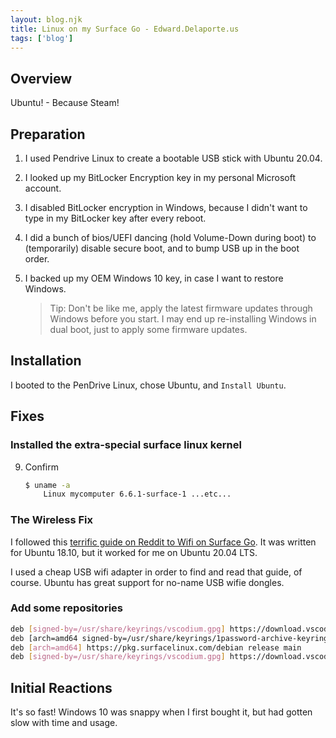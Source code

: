 ```yaml
---
layout: blog.njk
title: Linux on my Surface Go - Edward.Delaporte.us
tags: ['blog']
---
```


## Overview

Ubuntu! - Because Steam!

## Preparation

1. I used Pendrive Linux to create a bootable USB stick with Ubuntu 20.04.
2. I looked up my BitLocker Encryption key in my personal Microsoft account.
3. I disabled BitLocker encryption in Windows, because I didn't want to type in my BitLocker key after every reboot.
4. I did a bunch of bios/UEFI dancing (hold Volume-Down during boot) to (temporarily) disable secure boot, and to bump USB up in the boot order.
5. I backed up my OEM Windows 10 key, in case I want to restore Windows.

	> Tip: Don't be like me, apply the latest firmware updates through Windows before you start.
	> I may end up re-installing Windows in dual boot, just to apply some firmware updates.

## Installation

I booted to the PenDrive Linux, chose Ubuntu, and `Install Ubuntu`.

## Fixes

### Installed the extra-special surface linux kernel


9. Confirm

	```bash
	$ uname -a
        Linux mycomputer 6.6.1-surface-1 ...etc...
	```

### The Wireless Fix

I followed this [terrific guide on Reddit to Wifi on Surface Go][WifiGo]. It was written for Ubuntu 18.10, but it worked for me on Ubuntu 20.04 LTS.

I used a cheap USB wifi adapter in order to find and read that guide, of course. Ubuntu has great support for no-name USB wifie dongles.

[WifiGo]: https://www.reddit.com/r/SurfaceLinux/comments/9t53gq/wifi_fixed_on_surface_go_ubuntu_1810/

### Add some repositories

```sh
deb [signed-by=/usr/share/keyrings/vscodium.gpg] https://download.vscodium.com/debs vscodium main
deb [arch=amd64 signed-by=/usr/share/keyrings/1password-archive-keyring.gpg] https://downloads.1password.com/linux/debian/amd64 stable main
deb [arch=amd64] https://pkg.surfacelinux.com/debian release main
deb [signed-by=/usr/share/keyrings/vscodium.gpg] https://download.vscodium.com/debs vscodium main
```


## Initial Reactions

It's so fast! Windows 10 was snappy when I first bought it, but had gotten slow with time and usage.

